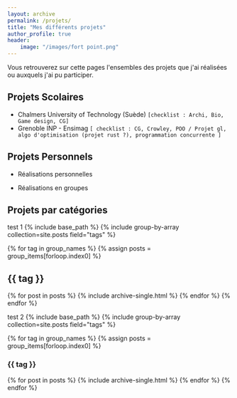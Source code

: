 ```yaml
---
layout: archive
permalink: /projets/
title: "Mes différents projets"
author_profile: true
header: 
    image: "/images/fort point.png"
---
```

Vous retrouverez sur cette pages l'ensembles des projets que j'ai réalisées ou auxquels j'ai pu participer.

## Projets Scolaires

* Chalmers University of Technology (Suède)
`[checklist : Archi, Bio, Game design, CG]`
* Grenoble INP - Ensimag
`[ checklist : CG, Crowley, POO / Projet gl, algo d'optimisation (projet rust ?), programmation concurrente ]`

## Projets Personnels

* Réalisations personnelles

* Réalisations en groupes

## Projets par catégories
<!-- Copy the code below and put it on the page where your projects will all be listed. -->
test 1
{% include base_path %}
{% include group-by-array collection=site.posts field="tags" %}

{% for tag in group_names %}
  {% assign posts = group_items[forloop.index0] %}
  <h2 id="{{ tag | slugify }}" class="archive__subtitle">{{ tag }}</h2>
  {% for post in posts %}
    {% include archive-single.html %}
  {% endfor %}
{% endfor %}

test 2 
{% include base_path %}
{% include group-by-array collection=site.posts field="tags" %}

{% for tag in group_names %}
  {% assign posts = group_items[forloop.index0] %}
  <h3 id="{{ tag | slugify }}" class="archive__subtitle">{{ tag }}</h3>
  {% for post in posts %}
    {% include archive-single.html %}
  {% endfor %}
{% endfor %}